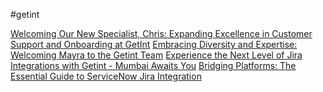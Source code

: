#getint

[Welcoming Our New Specialist, Chris: Expanding Excellence in Customer Support and Onboarding at GetInt](https://www.getint.io/blog/welcoming-our-new-specialist-chris-expanding-excellence-in-customer-support-and-onboarding-at-getint)
[Embracing Diversity and Expertise: Welcoming Mayra to the Getint Team](https://www.getint.io/blog/embracing-diversity-and-expertise-welcoming-mayra-to-the-getint-team)
[Experience the Next Level of Jira Integrations with Getint - Mumbai Awaits You](https://www.getint.io/blog/experience-the-next-level-of-jira-integrations-with-getint)
[Bridging Platforms: The Essential Guide to ServiceNow Jira Integration](https://www.getint.io/blog/bridging-platforms-the-essential-guide-to-servicenow-jira-integration)

